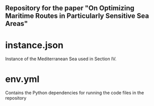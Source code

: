 ## Repository for the paper "On Optimizing Maritime Routes in Particularly Sensitive Sea Areas"

# instance.json
Instance of the Mediterranean Sea used in Section IV.

# env.yml
Contains the Python dependencies for running the code files in the repository
